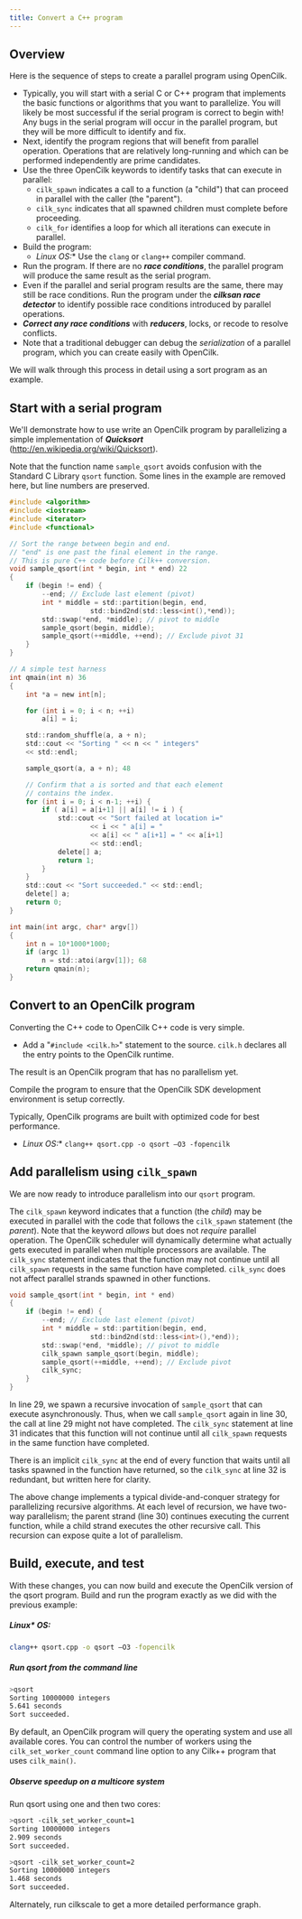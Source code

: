```yaml
---
title: Convert a C++ program
---
```


## Overview

Here is the sequence of steps to create a parallel program using OpenCilk.

- Typically, you will start with a serial C or C++ program that implements the basic
functions or algorithms that you want to parallelize. You will likely
be most successful if the serial program is correct to begin with\!
Any bugs in the serial program will occur in the parallel program, but
they will be more difficult to identify and fix.
- Next, identify the program regions that will benefit from parallel
operation. Operations that are relatively long-running and which can
be performed independently are prime candidates.
- Use the three OpenCilk keywords to identify tasks that can execute in
parallel:
    * `cilk_spawn` indicates a call to a function (a "child") that can proceed in parallel with the caller (the "parent").
    * `cilk_sync` indicates that all spawned children must complete before proceeding.
    * `cilk_for` identifies a loop for which all iterations can execute in parallel.
- Build the program:
    - **Linux* OS:** Use the `clang` or `clang++` compiler command.
- Run the program. If there are no ***race conditions***, the parallel program will produce the same result
as the serial program.
- Even if the parallel and serial program results are the same, there
may still be race conditions. Run the program under the ***cilksan
race detector*** to identify possible race
conditions introduced by parallel operations.
- ***Correct any race conditions*** with ***reducers***, locks, or recode to resolve
conflicts.
- Note that a traditional debugger can debug the *serialization* of a parallel program, which you can create
easily with OpenCilk.

We will walk through this process in detail using a sort program as an example.

## Start with a serial program

We'll demonstrate how to use write an OpenCilk program by parallelizing
a simple implementation of ***Quicksort***
([<span class="underline">http://en.wikipedia.org/wiki/Quicksort</span>](http://en.wikipedia.org/wiki/Quicksort)).

Note that the function name `sample_qsort` avoids confusion with the
Standard C Library `qsort` function. Some lines in the example are removed here, but line
numbers are preserved.

```c
#include <algorithm>
#include <iostream>
#include <iterator>
#include <functional>

// Sort the range between begin and end.
// "end" is one past the final element in the range.
// This is pure C++ code before Cilk++ conversion.
void sample_qsort(int * begin, int * end) 22 
{
    if (begin != end) {
        --end; // Exclude last element (pivot)
        int * middle = std::partition(begin, end,
                    std::bind2nd(std::less<int(),*end));
        std::swap(*end, *middle); // pivot to middle
        sample_qsort(begin, middle);
        sample_qsort(++middle, ++end); // Exclude pivot 31 
    }
}

// A simple test harness
int qmain(int n) 36 
{
    int *a = new int[n];

    for (int i = 0; i < n; ++i) 
        a[i] = i;

    std::random_shuffle(a, a + n);
    std::cout << "Sorting " << n << " integers"
    << std::endl;

    sample_qsort(a, a + n); 48

    // Confirm that a is sorted and that each element
    // contains the index.
    for (int i = 0; i < n-1; ++i) {
        if ( a[i] = a[i+1] || a[i] != i ) {
            std::cout << "Sort failed at location i="
                    << i << " a[i] = "
                    << a[i] << " a[i+1] = " << a[i+1]
                    << std::endl;
            delete[] a;
            return 1;
        }
    }
    std::cout << "Sort succeeded." << std::endl;
    delete[] a;
    return 0;
}

int main(int argc, char* argv[])
{
    int n = 10*1000*1000;
    if (argc 1)
        n = std::atoi(argv[1]); 68
    return qmain(n); 
}
```

## Convert to an OpenCilk program

Converting the C++ code to OpenCilk C++ code is very simple.

- Add a "`#include <cilk.h>`" statement to the source. `cilk.h`
declares all the entry points to the OpenCilk runtime.

The result is an OpenCilk program that has no parallelism yet.

Compile the program to ensure that the OpenCilk SDK development
environment is setup correctly.

Typically, OpenCilk programs are built with optimized code for best
performance.

- **Linux* OS:** `clang++ qsort.cpp -o qsort –O3 -fopencilk`

## Add parallelism using `cilk_spawn`

We are now ready to introduce parallelism into our `qsort` program.

The `cilk_spawn` keyword indicates that a function (the *child*) may be
executed in parallel with the code that follows the `cilk_spawn`
statement (the *parent*). Note that the keyword *allows* but does not
*require* parallel operation. The OpenCilk scheduler will dynamically
determine what actually gets executed in parallel when multiple
processors are available. The `cilk_sync` statement indicates that the
function may not continue until all `cilk_spawn` requests in the same
function have completed. `cilk_sync` does not affect parallel strands
spawned in other functions.

```c
void sample_qsort(int * begin, int * end)
{
    if (begin != end) {
        --end; // Exclude last element (pivot)
        int * middle = std::partition(begin, end,
                    std::bind2nd(std::less<int>(),*end));
        std::swap(*end, *middle); // pivot to middle
        cilk_spawn sample_qsort(begin, middle);
        sample_qsort(++middle, ++end); // Exclude pivot
        cilk_sync;
    }
}
```

In line 29, we spawn a recursive invocation of `sample_qsort` that can
execute asynchronously. Thus, when we call `sample_qsort` again in line
30, the call at line 29 might not have completed. The `cilk_sync`
statement at line 31 indicates that this function will not continue
until all `cilk_spawn` requests in the same function have completed.

There is an implicit `cilk_sync` at the end of every function that waits
until all tasks spawned in the function have returned, so the `cilk_sync`
at line 32 is redundant, but written here for clarity.

The above change implements a typical divide-and-conquer strategy for
parallelizing recursive algorithms. At each level of recursion, we have
two-way parallelism; the parent strand (line 30) continues executing the
current function, while a child strand executes the other recursive
call. This recursion can expose quite a lot of parallelism.

## Build, execute, and test

With these changes, you can now build and execute the OpenCilk version
of the qsort program. Build and run the program exactly as we did with
the previous example:

##### Linux* OS:
```bash
clang++ qsort.cpp -o qsort –O3 -fopencilk
```

##### Run qsort from the command line

```bash
>qsort
Sorting 10000000 integers
5.641 seconds 
Sort succeeded.
```

By default, an OpenCilk program will query the operating system and
use all available cores. You can control the number of workers using
the `cilk_set_worker_count` command line option to any Cilk++ program
that uses `cilk_main()`.

##### Observe speedup on a multicore system

Run qsort using one and then two cores:

```bash
>qsort -cilk_set_worker_count=1 
Sorting 10000000 integers
2.909 seconds
Sort succeeded.

>qsort -cilk_set_worker_count=2 
Sorting 10000000 integers
1.468 seconds 
Sort succeeded.
```

Alternately, run cilkscale to get a more detailed performance graph.
